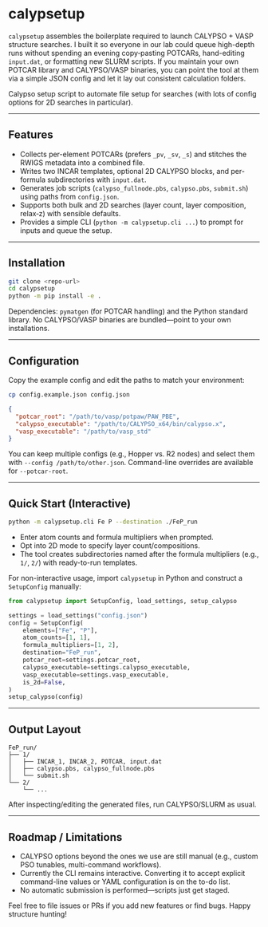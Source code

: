 # calypsetup

`calypsetup` assembles the boilerplate required to launch CALYPSO + VASP structure searches. I built it so everyone in our lab could queue high-depth runs without spending an evening copy‑pasting POTCARs, hand-editing `input.dat`, or formatting new SLURM scripts. If you maintain your own POTCAR library and CALYPSO/VASP binaries, you can point the tool at them via a simple JSON config and let it lay out consistent calculation folders.

Calypso setup script to automate file setup for searches (with lots of config options for 2D searches in particular).

---

## Features

- Collects per-element POTCARs (prefers `_pv`, `_sv`, `_s`) and stitches the RWIGS metadata into a combined file.
- Writes two INCAR templates, optional 2D CALYPSO blocks, and per-formula subdirectories with `input.dat`.
- Generates job scripts (`calypso_fullnode.pbs`, `calypso.pbs`, `submit.sh`) using paths from `config.json`.
- Supports both bulk and 2D searches (layer count, layer composition, relax‑z) with sensible defaults.
- Provides a simple CLI (`python -m calypsetup.cli ...`) to prompt for inputs and queue the setup.

---

## Installation

```bash
git clone <repo-url>
cd calypsetup
python -m pip install -e .
```

Dependencies: `pymatgen` (for POTCAR handling) and the Python standard library. No CALYPSO/VASP binaries are bundled—point to your own installations.

---

## Configuration

Copy the example config and edit the paths to match your environment:

```bash
cp config.example.json config.json
```

```json
{
  "potcar_root": "/path/to/vasp/potpaw/PAW_PBE",
  "calypso_executable": "/path/to/CALYPSO_x64/bin/calypso.x",
  "vasp_executable": "/path/to/vasp_std"
}
```

You can keep multiple configs (e.g., Hopper vs. R2 nodes) and select them with `--config /path/to/other.json`. Command-line overrides are available for `--potcar-root`.

---

## Quick Start (Interactive)

```bash
python -m calypsetup.cli Fe P --destination ./FeP_run
```

- Enter atom counts and formula multipliers when prompted.
- Opt into 2D mode to specify layer count/compositions.
- The tool creates subdirectories named after the formula multipliers (e.g., `1/`, `2/`) with ready-to-run templates.

For non-interactive usage, import `calypsetup` in Python and construct a `SetupConfig` manually:

```python
from calypsetup import SetupConfig, load_settings, setup_calypso

settings = load_settings("config.json")
config = SetupConfig(
    elements=["Fe", "P"],
    atom_counts=[1, 1],
    formula_multipliers=[1, 2],
    destination="FeP_run",
    potcar_root=settings.potcar_root,
    calypso_executable=settings.calypso_executable,
    vasp_executable=settings.vasp_executable,
    is_2d=False,
)
setup_calypso(config)
```

---

## Output Layout

```
FeP_run/
├── 1/
│   ├── INCAR_1, INCAR_2, POTCAR, input.dat
│   ├── calypso.pbs, calypso_fullnode.pbs
│   └── submit.sh
└── 2/
    └── ...
```

After inspecting/editing the generated files, run CALYPSO/SLURM as usual.

---

## Roadmap / Limitations

- CALYPSO options beyond the ones we use are still manual (e.g., custom PSO tunables, multi-command workflows).
- Currently the CLI remains interactive. Converting it to accept explicit command-line values or YAML configuration is on the to-do list.
- No automatic submission is performed—scripts just get staged.

Feel free to file issues or PRs if you add new features or find bugs. Happy structure hunting!
